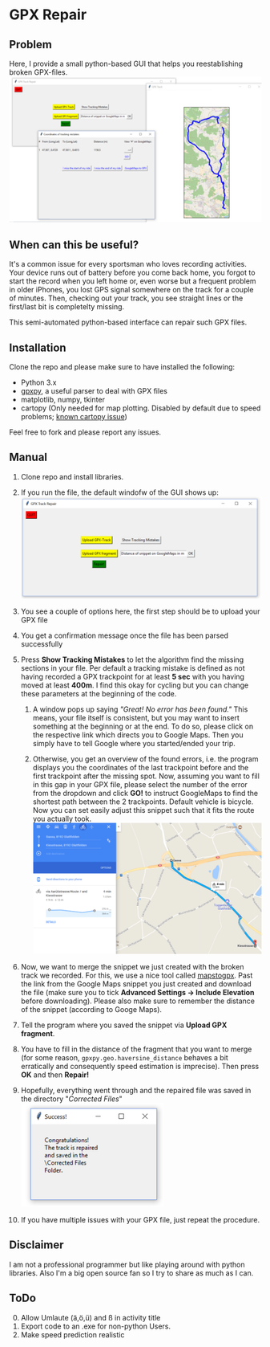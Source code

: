 # GPX Repair

## Problem 

Here, I provide a small python-based GUI that helps you reestablishing broken GPX-files.
![alt text](Helper/overview.png "Random shot")


## When can this be useful?
It's a common issue for every sportsman who loves recording activities. Your device runs out of battery before you come back home, you forgot to start the record when you left home or, even worse but a frequent problem in older iPhones, you lost GPS signal somewhere on the track for a couple of minutes. 
Then, checking out your track, you see straight lines or the first/last bit is completelty missing.

This semi-automated python-based interface can repair such GPX files.

## Installation
Clone the repo and please make sure to have installed the following:
* Python 3.x
* [gpxpy](https://www.github.com/tkrajina/gpxpy), a useful parser to deal with GPX files
* matplotlib, numpy, tkinter
* cartopy (Only needed for map plotting. Disabled by default due to speed problems; [known cartopy issue](https://github.com/SciTools/cartopy/issues/403))

Feel free to fork and please report any issues.

## Manual

1. Clone repo and install libraries.
2. If you run the file, the default windofw of the GUI shows up:
![alt text](Helper/Default.png "Main window in action")
3. You see a couple of options here, the first step should be to upload your GPX file
4. You get a confirmation message once the file has been parsed successfully
5. Press **Show Tracking Mistakes** to let the algorithm find the missing sections in your file. Per default a tracking mistake is defined as not having recorded a GPX trackpoint for at least **5 sec** with you having moved at least **400m**. I find this okay for cycling but you can change these parameters at the beginning of the code.

    1. A window pops up saying *"Great! No error has been found."* This means, your file itself is consistent, but you may want to insert something at the beginning or at the end. To do so, please click on the respective link which directs you to Google Maps. Then you simply have to tell Google where you started/ended your trip.
 
    2. Otherwise, you get an overview of the found errors, i.e. the program displays you the coordinates of the last trackpoint before and the first trackpoint after the missing spot. Now, assuming you want to fill in this gap in your GPX file, please select the number of the error from the dropdown and click **GO!** to instruct GoogleMaps to find the shortest path between the 2 trackpoints. Default vehicle is bicycle. Now you can set easily adjust this snippet such that it fits the route you actually took. 
    ![alt text](Helper/GM.png "Create the missing part of the track on Google Maps")

    
6. Now, we want to merge the snippet we just created with the broken track we recorded. For this, we use a nice tool called [mapstogpx](https://www.mapstogpx.com). Past the link from the Google Maps snippet you just created and download the file (make sure you to tick **Advanced Settings -> Include Elevation** before downloading). Please also make sure to remember the distance of the snippet (according to Googe Maps).


7. Tell the program where you saved the snippet via **Upload GPX fragment**.
8. You have to fill in the distance of the fragment that you want to merge (for some reason, ```gpxpy.geo.haversine_distance``` behaves a bit erratically and consequently speed estimation is imprecise). Then press **OK** and then **Repair!**
9. Hopefully, everything went through and the repaired file was saved in the directory "*Corrected Files*"
    ![alt text](Helper/success.png "Confirmation message")

10. If you have multiple issues with your GPX file, just repeat the procedure.

## Disclaimer
I am not a professional programmer but like playing around with python libraries. Also I'm a big open source fan so I try to share as much as I can.

## ToDo

0. Allow Umlaute (ä,ö,ü) and ß in activity title
1. Export code to an .exe for non-python Users.
2. Make speed prediction realistic

